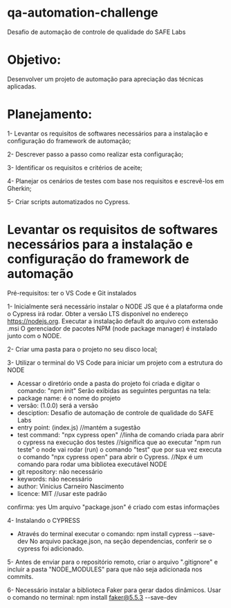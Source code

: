 # qa-automation-challenge
Desafio de automação de controle de qualidade do SAFE Labs

# Objetivo: 
Desenvolver um projeto de automação para apreciação das técnicas aplicadas.

# Planejamento: 
1- Levantar os requisitos de softwares necessários para a instalação e configuração do framework de automação;

2- Descrever passo a passo como realizar esta configuração;

3- Identificar os requisitos e critérios de aceite;

4- Planejar os cenários de testes com base nos requisitos e escrevê-los em Gherkin;

5- Criar scripts automatizados no Cypress.



# Levantar os requisitos de softwares necessários para a instalação e configuração do framework de automação

Pré-requisitos: ter o VS Code e Git instalados

1- Inicialmente será necessário instalar o NODE JS que é a plataforma onde o Cypress irá rodar.
Obter a versão LTS disponível no endereço https://nodejs.org. Executar a instalação default do arquivo com extensão .msi
O gerenciador de pacotes NPM (node package manager) é instalado junto com o NODE.

2- Criar uma pasta para o projeto no seu disco local;

3- Utilizar o terminal do VS Code para iniciar um projeto com a estrutura do NODE
- Acessar o diretório onde a pasta do projeto foi criada e digitar o comando: "npm init"
Serão exibidas as seguintes perguntas na tela:
- package name: é o nome do projeto
- versão: (1.0.0)  será a versão
- desciption: Desafio de automação de controle de qualidade do SAFE Labs
- entry point: (index.js)  //mantém a sugestão
- test command:  "npx cypress open"  //linha de comando criada para abrir o cypress na execução dos testes //significa que ao executar "npm run teste" o node vai rodar (run) o comando "test" que por sua vez executa o comando "npx cypress open" para abrir o Cypress. //Npx é um comando para rodar uma bibliotea executável NODE
- git repository:    não necessário
- keywords:    não necessário
- author: Vinicius Carneiro Nascimento
- licence: MIT   //usar este padrão

confirma: yes
Um arquivo "package.json" é criado com estas informações

4- Instalando o CYPRESS
- Através do terminal executar o comando: npm install cypress --save-dev
No arquivo package.json, na seção dependencias, conferir se o cypress foi adicionado. 

5- Antes de enviar para o repositório remoto, criar o arquivo ".gitignore" e incluir a pasta "NODE_MODULES" para que não seja adicionada nos commits.

6- Necessário instalar a biblioteca Faker para gerar dados dinâmicos. Usar o comando no terminal:
npm install faker@5.5.3 --save-dev



